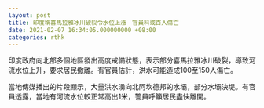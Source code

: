 ```yaml
---
layout: post
title: 印度稱喜馬拉雅冰川破裂令水位上漲　官員料或百人傷亡
date: 2021-02-07 16:34:05.000000000 +08:00
categories: rthk
---
```


印度政府向北部多個地區發出高度戒備狀態，表示部分喜馬拉雅冰川破裂，導致河流水位上升，要求居民撤離。有官員估計，洪水可能造成100至150人傷亡。

當地傳媒播出的片段顯示，大量洪水湧向北阿坎德邦的水壩，部分水壩決堤。有官員透露，當地有河流水位較正常高出1米，警員呼籲居民盡快離開。
